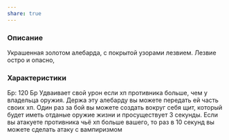 ```yaml
---
share: true
---
```

### Описание
Украшенная золотом алебарда, с покрытой узорами лезвием. Лезвие остро и опасно,
### Характеристики
Бр: 120 Бр
Удваивает свой урон если хп противника больше, чем у владельца оружия. Держа эту алебарду вы можете передать ей часть своих хп. Один раз за бой вы можете создать вокруг себя щит, который будет иметь отданые оружие жизни и просуществует 3 секунды. Если вы атакуете противника чьё хп больше вашего, то раз в 10 секунд вы можете сделать атаку с вампиризмом
